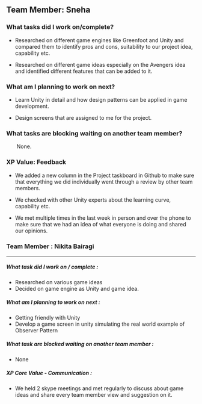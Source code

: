 <h2>Team Member: Sneha</h2>

<h3>What tasks did I work on/complete?</h3>

- Researched on different game engines like Greenfoot and Unity and compared them to identify pros and cons, suitability to our project idea, capability etc.

- Researched on different game ideas especially on the Avengers idea and identified different features that can be added to it.


<h3>What am I planning to work on next?</h3>

- Learn Unity in detail and how design patterns can be applied in game development.

- Design screens that are assigned to me for the project.


<h3>What tasks are blocking waiting on another team member?</h3>
    &nbsp;&nbsp;&nbsp;&nbsp;&nbsp;&nbsp;&nbsp;None.

<h3>XP Value: Feedback</h3>

- We added a new column in the Project taskboard in Github to make sure that everything we did individually went through a review by other team members.

- We checked with other Unity experts about the learning curve, capability etc.

- We met multiple times in the last week in person and over the phone to make sure that we had an idea of what everyone is doing and shared our opinions.


### Team Member : Nikita Bairagi ###
---
##### What task did I work on / complete : #####
- Researched on various game ideas
- Decided on game engine as Unity and game idea.

##### What am I planning to work on next : #####
- Getting friendly with Unity
- Develop a game screen in unity simulating the real world example of Observer Pattern

##### What task are blocked waiting on another team member : #####
- None

##### XP Core Value - Communication : #####
- We held 2 skype meetings and met regularly to discuss about game ideas and share every team member view and suggestion on it.

